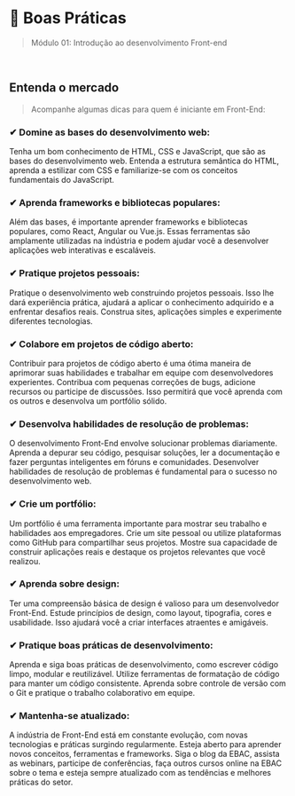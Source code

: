 # 📌 Boas Práticas
> Módulo 01: Introdução ao desenvolvimento Front-end

<br>

## Entenda o mercado
> Acompanhe algumas dicas para quem é iniciante em Front-End: 

### ✔ Domine as bases do desenvolvimento web: 
Tenha um bom conhecimento de HTML, CSS e JavaScript, que são as bases do desenvolvimento web. Entenda a estrutura semântica do HTML, aprenda a estilizar com CSS e familiarize-se com os conceitos fundamentais do JavaScript.


### ✔ Aprenda frameworks e bibliotecas populares: 
Além das bases, é importante aprender frameworks e bibliotecas populares, como React, Angular ou Vue.js. Essas ferramentas são amplamente utilizadas na indústria e podem ajudar você a desenvolver aplicações web interativas e escaláveis.


### ✔ Pratique projetos pessoais: 
Pratique o desenvolvimento web construindo projetos pessoais. Isso lhe dará experiência prática, ajudará a aplicar o conhecimento adquirido e a enfrentar desafios reais. Construa sites, aplicações simples e experimente diferentes tecnologias.


### ✔ Colabore em projetos de código aberto: 
Contribuir para projetos de código aberto é uma ótima maneira de aprimorar suas habilidades e trabalhar em equipe com desenvolvedores experientes. Contribua com pequenas correções de bugs, adicione recursos ou participe de discussões. Isso permitirá que você aprenda com os outros e desenvolva um portfólio sólido.

### ✔ Desenvolva habilidades de resolução de problemas: 
O desenvolvimento Front-End envolve solucionar problemas diariamente. Aprenda a depurar seu código, pesquisar soluções, ler a documentação e fazer perguntas inteligentes em fóruns e comunidades. Desenvolver habilidades de resolução de problemas é fundamental para o sucesso no desenvolvimento web.


### ✔ Crie um portfólio: 
Um portfólio é uma ferramenta importante para mostrar seu trabalho e habilidades aos empregadores. Crie um site pessoal ou utilize plataformas como GitHub para compartilhar seus projetos. Mostre sua capacidade de construir aplicações reais e destaque os projetos relevantes que você realizou.

### ✔ Aprenda sobre design: 
Ter uma compreensão básica de design é valioso para um desenvolvedor Front-End. Estude princípios de design, como layout, tipografia, cores e usabilidade. Isso ajudará você a criar interfaces atraentes e amigáveis.


### ✔ Pratique boas práticas de desenvolvimento: 
Aprenda e siga boas práticas de desenvolvimento, como escrever código limpo, modular e reutilizável. Utilize ferramentas de formatação de código para manter um código consistente. Aprenda sobre controle de versão com o Git e pratique o trabalho colaborativo em equipe.


### ✔ Mantenha-se atualizado: 
A indústria de Front-End está em constante evolução, com novas tecnologias e práticas surgindo regularmente. Esteja aberto para aprender novos conceitos, ferramentas e frameworks. Siga o blog da EBAC, assista as webinars, participe de conferências, faça outros cursos online na EBAC sobre o tema e esteja sempre atualizado com as tendências e melhores práticas do setor.